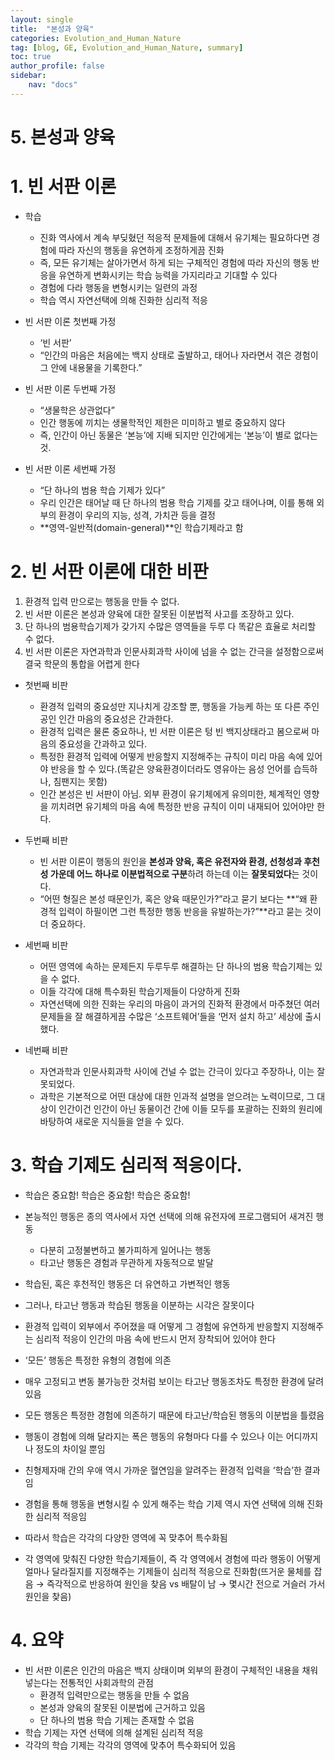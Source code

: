 ```yaml
---
layout: single
title:  "본성과 양육"
categories: Evolution_and_Human_Nature
tag: [blog, GE, Evolution_and_Human_Nature, summary]
toc: true
author_profile: false
sidebar:
    nav: "docs"
---
```


# 5. 본성과 양육

# 1. 빈 서판 이론

- 학습
    - 진화 역사에서 계속 부딪혔던 적응적 문제들에 대해서 유기체는 필요하다면 경험에 따라 자신의 행동을 유연하게 조정하게끔 진화
    - 즉, 모든 유기체는 살아가면서 하게 되는 구체적인 경험에 따라 자신의 행동 반응을 유연하게 변화시키는 학습 능력을 가지리라고 기대할 수 있다
    - 경험에 다라 행동을 변형시키는 일련의 과정
    - 학습 역시 자연선택에 의해 진화한 심리적 적응

- 빈 서판 이론 첫번째 가정
    - ‘빈 서판’
    - “인간의 마음은 처음에는 백지 상태로 출발하고, 태어나 자라면서 겪은 경험이 그 안에 내용물을 기록한다.”
- 빈 서판 이론 두번째 가정
    - “생물학은 상관없다”
    - 인간 행동에 끼치는 생물학적인 제한은 미미하고 별로 중요하지 않다
    - 즉, 인간이 아닌 동물은 ‘본능’에 지배 되지만 인간에게는 ‘본능’이 별로 없다는 것.
- 빈 서판 이론 세번째 가정
    - “단 하나의 범용 학습 기제가 있다”
    - 우리 인간은 태어날 때 단 하나의 범용 학습 기제를 갖고 태어나며, 이를 통해 외부의 환경이 우리의 지능, 성격, 가치관 등을 결정
    - **영역-일반적(domain-general)**인 학습기제라고 함
    

# 2. 빈 서판 이론에 대한 비판

1. 환경적 입력 만으로는 행동을 만들 수 없다.
2. 빈 서판 이론은 본성과 양육에 대한 잘못된 이분법적 사고를 조장하고 있다.
3. 단 하나의 범용학습기제가 갖가지 수많은 영역들을 두루 다 똑같은 효율로 처리할 수 없다.
4. 빈 서판 이론은 자연과학과 인문사회과학 사이에 넘을 수 없는 간극을 설정함으로써 결국 학문의 통합을 어렵게 한다

- 첫번째 비판
    - 환경적 입력의 중요성만 지나치게 강조할 뿐, 행동을 가능케 하는 또 다른 주인공인 인간 마음의 중요성은 간과한다.
    - 환경적 입력은 물론 중요하나, 빈 서판 이론은 텅 빈 백지상태라고 봄으로써 마음의 중요성을 간과하고 있다.
    - 특정한 환경적 입력에 어떻게 반응할지 지정해주는 규칙이 미리 마음 속에 있어야 반응을 할 수 있다.(똑같은 양육환경이더라도 영유아는 음성 언어를 습득하나, 침팬지는 못함)
    - 인간 본성은 빈 서판이 아님. 외부 환경이 유기체에게 유의미한, 체계적인 영향을 끼치려면 유기체의 마음 속에 특정한 반응 규칙이 이미 내재되어 있어야만 한다.

- 두번째 비판
    - 빈 서판 이론이 행동의 원인을 **본성과 양육, 혹은 유전자와 환경, 선청성과 후천성 가운데 어느 하나로 이분법적으로 구분**하려 하는데 이는 **잘못되었다**는 것이다.
    - “어떤 형질은 본성 때문인가, 혹은 양육 때문인가?”라고 묻기 보다는 **“왜 환경적 입력이 하필이면 그런 특정한 행동 반응을 유발하는가?”**라고 묻는 것이 더 중요하다.

- 세번째 비판
    - 어떤 영역에 속하는 문제든지 두루두루 해결하는 단 하나의 범용 학습기제는 있을 수 없다.
    - 이들 각각에 대해 특수화된 학습기제들이 다양하게 진화
    - 자연선택에 의한 진화는 우리의 마음이 과거의 진화적 환경에서 마주쳤던 여러 문제들을 잘 해결하게끔 수많은 ‘소프트웨어’들을 ‘먼저 설치 하고’ 세상에 출시했다.

- 네번째 비판
    - 자연과학과 인문사회과학 사이에 건널 수 없는 간극이 있다고 주장하나, 이는 잘못되었다.
    - 과학은 기본적으로 어떤 대상에 대한 인과적 설명을 얻으려는 노력이므로, 그 대상이 인간이건 인간이 아닌 동물이건 간에 이들 모두를 포괄하는 진화의 원리에 바탕하여 새로운 지식들을 얻을 수 있다.

# 3. 학습 기제도 심리적 적응이다.

- 학습은 중요함! 학습은 중요함! 학습은 중요함!
- 본능적인 행동은 종의 역사에서 자연 선택에 의해 유전자에 프로그램되어 새겨진 행동
    - 다분히 고정불변하고 불가피하게 일어나는 행동
    - 타고난 행동은 경험과 무관하게 자동적으로 발달
    
- 학습된, 혹은 후천적인 행동은 더 유연하고 가변적인 행동

- 그러나, 타고난 행동과 학습된 행동을 이분하는 시각은 잘못이다
- 환경적 입력이 외부에서 주어졌을 때 어떻게 그 경험에 유연하게 반응할지 지정해주는 심리적 적응이 인간의 마음 속에 반드시 먼저 장착되어 있어야 한다
- ‘모든’ 행동은 특정한 유형의 경험에 의존
- 매우 고정되고 변동 불가능한 것처럼 보이는 타고난 행동조차도 특정한 환경에 달려 있음
- 모든 행동은 특정한 경험에 의존하기 때문에 타고난/학습된 행동의 이분법을 틀렸음
- 행동이 경험에 의해 달라지는 폭은 행동의 유형마다 다를 수 있으나 이는 어디까지나 정도의 차이일 뿐임
- 친형제자매 간의 우애 역시 가까운 혈연임을 알려주는 환경적 입력을 ‘학습’한 결과임
- 경험을 통해 행동을 변형시킬 수 있게 해주는 학습 기제 역시 자연 선택에 의해 진화한 심리적 적응임
- 따라서 학습은 각각의 다양한 영역에 꼭 맞추어 특수화됨
- 각 영역에 맞춰진 다양한 학습기제들이, 즉 각 영역에서 경험에 따라 행동이 어떻게 얼마나 달라질지를 지정해주는 기제들이 심리적 적응으로 진화함(뜨거운 물체를 잡음 → 즉각적으로 반응하여 원인을 찾음 vs 배탈이 남 → 몇시간 전으로 거슬러 가서 원인을 찾음)

# 4. 요약

- 빈 서판 이론은 인간의 마음은 백지 상태이며 외부의 환경이 구체적인 내용을 채워 넣는다는 전통적인 사회과학의 관점
    - 환경적 입력만으로는 행동을 만들 수 없음
    - 본성과 양육의 잘못된 이분법에 근거하고 있음
    - 단 하나의 범용 학습 기제는 존재할 수 없음
- 학습 기제는 자연 선택에 의해 설계된 심리적 적응
- 각각의 학습 기제는 각각의 영역에 맞추어 특수화되어 있음
